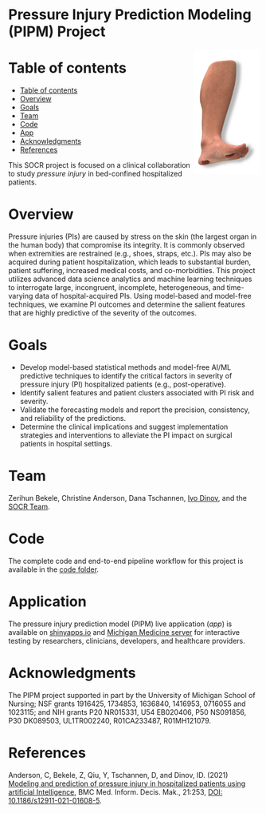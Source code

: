 # Pressure Injury Prediction Modeling (PIPM) Project

<img align="right" height=250  src="https://github.com/SOCR/PressureInjuryPrediction/raw/master/util/PIPM_Leg01.png"></a>

Table of contents
=================

<!--tc-->
   * [Table of contents](#table-of-contents)
   * [Overview](#overview)
   * [Goals](#goals)
   * [Team](#team)
   * [Code](#code)
   * [App](#application)
   * [Acknowledgments](#acknowledgments)
   * [References](#references)
<!--tc-->
This SOCR project is focused on a clinical collaboration to study *pressure injury* in bed-confined hospitalized patients.

Overview
========

Pressure injuries (PIs) are caused by stress on the skin (the largest organ in the human body) that compromise its integrity. It is commonly observed when extremities are restrained (e.g., shoes, straps, etc.). PIs may also be acquired during patient hospitalization, which leads to substantial burden, patient suffering, increased medical costs, and co-morbidities. This project utilizes advanced data science analytics and machine learning techniques to interrogate large, incongruent, incomplete, heterogeneous, and time-varying data of hospital-acquired PIs. Using model-based and model-free techniques, we examine PI outcomes and determine the salient features that are highly predictive of the severity of the outcomes.

Goals
=====

* Develop model-based statistical methods and model-free AI/ML predictive techniques to identify the critical factors in severity of pressure injury (PI) hospitalized patients (e.g., post-operative). 
* Identify salient features and patient clusters associated with PI risk and severity.
* Validate the forecasting models and report the precision, consistency, and reliability of the predictions. 	
* Determine the clinical implications and suggest implementation strategies and interventions to alleviate the PI impact on surgical patients in hospital settings.

Team
====

Zerihun Bekele, Christine Anderson, Dana Tschannen, [Ivo Dinov](http://umich.edu/~dinov), and the [SOCR Team](www.socr.umich.edu/people).


Code
====

The complete code and end-to-end pipeline workflow for this project is available in the [code folder](https://github.com/SOCR/PressureInjuryPrediction/tree/master/code). 

Application
===========

The pressure injury prediction model (PIPM) live application (*app*) is available on [shinyapps.io](https://socr.shinyapps.io/RShinyApp_PIPM/) and [Michigan Medicine server](http://myumi.ch/O49zG) for interactive testing by researchers, clinicians, developers, and healthcare providers.

Acknowledgments
===============

The PIPM project supported in part by the University of Michigan School of Nursing; NSF grants 1916425, 1734853, 1636840, 1416953, 0716055 and 1023115; and NIH grants P20 NR015331, U54 EB020406, P50 NS091856, P30 DK089503, UL1TR002240, R01CA233487, R01MH121079.

References
==========

Anderson, C, Bekele, Z, Qiu, Y, Tschannen, D, and Dinov, ID. (2021) [Modeling and prediction of pressure injury in hospitalized patients using artificial Intelligence](https://doi.org/10.1186/s12911-021-01608-5), BMC Med. Inform. Decis. Mak., 21:253, [DOI: 10.1186/s12911-021-01608-5](https://doi.org/10.1186/s12911-021-01608-5). 

